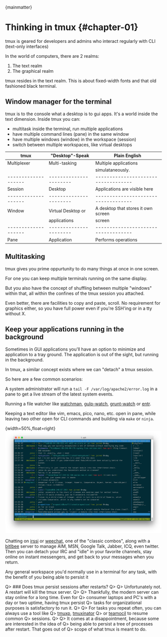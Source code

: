 
{mainmatter}

# Thinking in tmux {#chapter-01}

tmux is geared for developers and admins who interact regularly with CLI
(text-only interfaces)

In the world of computers, there are 2 realms:

1. The text realm
2. The graphical realm

tmux resides in the text realm. This is about fixed-width fonts and that old
fashioned black terminal.

## Window manager for the terminal

tmux is to the console what a desktop is to gui apps. It's a world inside the
text dimension. Inside tmux you can:

- multitask inside the terminal, run multiple applications
- have multiple command lines (pane) in the same window
- have multiple windows (window) in the workspace (session)
- switch between multiple workspaces, like virtual desktops

|**tmux**           |**"Desktop"-Speak**   |**Plain English**                  |
|-------------------|----------------------|-----------------------------------|
|Multiplexer        |Multi-tasking         |Multiple applications              |
|                   |                      |simulataneously.                   |
|-------------------|----------------------|-----------------------------------|
|Session            |Desktop               |Applications are visible here      |
|-------------------|----------------------|-----------------------------------|
|Window             |Virtual Desktop or    |A desktop that stores it own screen|
|                   |applications          |screen			       |
|-------------------|----------------------|-----------------------------------|
|Pane               |Application           |Performs operations                |

## Multitasking

tmux gives you prime oppurtunity to do many things at once in one screen.

For one you can keep multiple terminals running on the same display.

But you also have the concept of shuffling between multiple "windows" within
that, all within the confines of the tmux session you attached.

Even better, there are facilities to copy and paste, scroll. No requirement
for graphics either, so you have full power even if you're SSH'ing or in a
tty without X.

## Keep your applications running in the background

Sometimes in GUI applications you'll have an option to minimize and application
to a tray ground.  The application is out of the sight, but running in the
background.

In tmux, a similar concept exists where we can "detach" a tmux session.

So here are a few common scenarios:

A system administrator will run a `tail -F /var/log/apache2/error.log` in a
pane to get a live stream of the latest system events.

Running a file watcher like [watchman](https://github.com/facebook/watchman),
[gulp-watch](https://github.com/gulpjs/gulp/blob/master/docs/API.md#gulpwatchglob-opts-tasks),
[grunt-watch](https://github.com/gruntjs/grunt-contrib-watch)
or [entr](http://entrproject.org/).

Keeping a text editor like vim, emacs, pico, nano, etc. open in pane, while
leaving two other open for CLI commands and building via `make` or `ninja`.

{width=50%,float=right}
![Chatting on weechat w/ tmux](images/01-thinking-tmux/weechat.png)

Chatting on [irssi](https://irssi.org/) or [weechat](https://weechat.org/),
one of the "classic combos", along with a [bitlbee](https://www.bitlbee.org)
server to manage AIM, MSN, Google Talk, Jabber, ICQ, even twitter. Then you can
detach your IRC and "idle" in your favorite channels, stay online on instant
messengers, and get back to your messages when you return.

Any general workspace you'd normally use in a terminal for any task, with the
benefit of you being able to persist it

Q> ### Does tmux persist sessions after restarts?
Q>
Q> Unfortunately not. A restart will kill the tmux server.
Q>
Q> Thankfully, the modern server can stay online for a long time. Even for
Q> consumer laptops and PC's with a day or two uptime, having tmux persist
Q> tasks for organizational purposes is satisfactory to run it.
Q>
Q> For tasks you repeat often, you can always use a tool like
Q> [tmuxp](https://github.com/tony/tmuxp), [tmuxinator](https://github.com/tmuxinator/tmuxinator)
Q> or [teamocil](https://github.com/remiprev/teamocil) to resume common
Q> sessions.
Q>
Q> It comes at a disappointment, because some are interested in the idea of
Q> being able to persist a tree of processes after restart. That goes out of
Q> scope of what tmux is meant to do.
